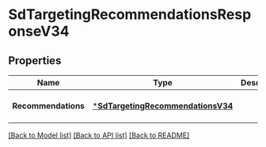 # SdTargetingRecommendationsResponseV34

## Properties
Name | Type | Description | Notes
------------ | ------------- | ------------- | -------------
**Recommendations** | [***SdTargetingRecommendationsV34**](SDTargetingRecommendationsV34.md) |  | [optional] [default to null]

[[Back to Model list]](../README.md#documentation-for-models) [[Back to API list]](../README.md#documentation-for-api-endpoints) [[Back to README]](../README.md)

